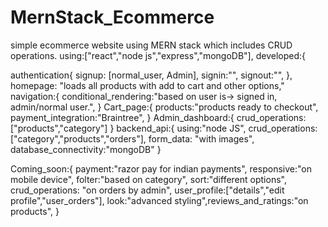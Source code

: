 # MernStack_Ecommerce

simple ecommerce website using MERN stack which includes CRUD operations.
using:["react","node js","express","mongoDB"],
developed:{

  authentication{
    signup: [normal_user, Admin],
    signin:"",
    signout:"",
   },
  homepage: "loads all products with add to cart and other options,"
  navigation:{
    conditional_rendering:"based on user is-> signed in, admin/normal user.",
   }
  Cart_page:{
    products:"products ready to checkout",
    payment_integration:"Braintree",
   }
  Admin_dashboard:{
    crud_operations:["products","category"]
   }
  backend_api:{
    using:"node JS",
     crud_operations:["category","products","orders"],
     form_data: "with images",
     database_connectivity:"mongoDB"
}


Coming_soon:{
    payment:"razor pay for indian payments",
    responsive:"on mobile device",
    folter:"based on category",
    sort:"different options",
    crud_operations: "on orders by admin",
    user_profile:["details","edit profile","user_orders"],
    look:"advanced styling",reviews_and_ratings:"on products",
}

    
    

    
    

    


    

 

    
   





  



